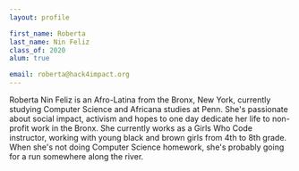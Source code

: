 ```yaml
---
layout: profile

first_name: Roberta
last_name: Nin Feliz
class_of: 2020
alum: true

email: roberta@hack4impact.org
---
```


<!-- @format -->

Roberta Nin Feliz is an Afro-Latina from the Bronx, New York, currently studying Computer Science and Africana studies at Penn. She's passionate about social impact, activism and hopes to one day dedicate her life to non-profit work in the Bronx. She currently works as a Girls Who Code instructor, working with young black and brown girls from 4th to 8th grade. When she's not doing Computer Science homework, she's probably going for a run somewhere along the river.
